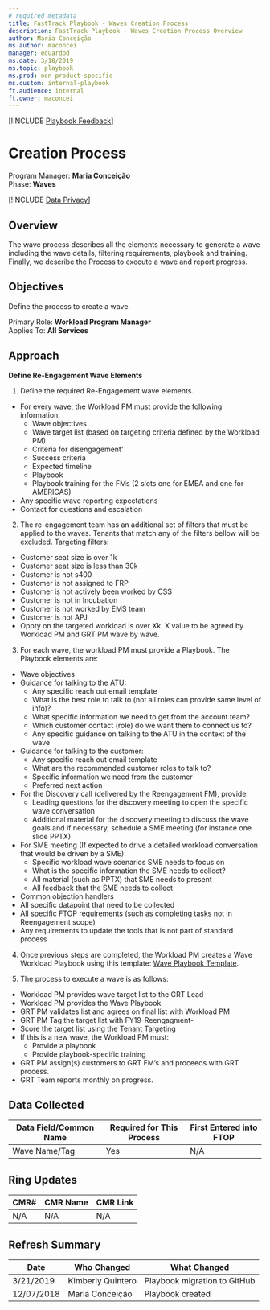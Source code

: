 ```yaml
---  
# required metadata  
title: FastTrack Playbook - Waves Creation Process  
description: FastTrack Playbook - Waves Creation Process Overview 
author: Maria Conceição  
ms.author: maconcei  
manager: eduardod  
ms.date: 3/18/2019  
ms.topic: playbook  
ms.prod: non-product-specific  
ms.custom: internal-playbook  
ft.audience: internal  
ft.owner: maconcei  
---  
```

[!INCLUDE [Playbook Feedback](./includes/questions-feedback.md)]  

# Creation Process

Program Manager: **Maria Conceição**  
Phase: **Waves** 

[!INCLUDE [Data Privacy](./includes/playbook-data-privacy.md)]  

## Overview
The wave process describes all the elements necessary to generate a wave including the wave details, filtering requirements, playbook and training. Finally, we describe the Process to execute a wave and report progress.

## Objectives
Define the process to create a wave.

Primary Role: **Workload Program Manager**  
Applies To: **All Services**

## Approach 
**Define Re-Engagement Wave Elements**  
1. Define the required Re-Engagement wave elements. 
  - For every wave, the Workload PM must provide the following information:
    - Wave objectives
    - Wave target list (based on targeting criteria defined by the Workload PM)
    - Criteria for disengagement'
    - Success criteria
    - Expected timeline
    - Playbook
    - Playbook training for the FMs (2 slots one for EMEA and one for AMERICAS)  
  - Any specific wave reporting expectations 
  - Contact for questions and escalation

2. The re-engagement team has an additional set of filters that must be applied to the waves. Tenants that match any of the filters bellow will be excluded. 
Targeting filters:
  - Customer seat size is over 1k  
  - Customer seat size is less than 30k
  - Customer is not s400
  - Customer is not assigned to FRP
  - Customer is not actively been worked by CSS
  - Customer is not in Incubation
  - Customer is not worked by EMS team
  - Customer is not APJ
  - Oppty on the targeted workload is over Xk. X value to be agreed by Workload PM and GRT PM wave by wave.

3. For each wave, the workload PM must provide a Playbook. The Playbook elements are: 
  - Wave objectives
  - Guidance for talking to the ATU:
    - Any specific reach out email template
    - What is the best role to talk to (not all roles can provide same level of info)?
    - What specific information we need to get from the account team?
    - Which customer contact (role) do we want them to connect us to?
    - Any specific guidance on talking to the ATU in the context of the wave 
  - Guidance for talking to the customer:
     - Any specific reach out email template
     - What are the recommended customer roles to talk to?
     - Specific information we need from the customer
     - Preferred next action
  - For the Discovery call (delivered by the Reengagement FM), provide:
     - Leading questions for the discovery meeting to open the specific wave conversation
     - Additional material for the discovery meeting to discuss the wave goals and if necessary, schedule a SME meeting (for instance one slide PPTX)
  - For SME meeting (If expected to drive a detailed workload conversation that would be driven by a SME):
     - Specific workload wave scenarios SME needs to focus on
     - What is the specific information the SME needs to collect?
     - All material (such as PPTX) that SME needs to present
     - All feedback that the SME needs to collect
  - Common objection handlers
  - All specific datapoint that need to be collected
  - All specific FTOP requirements (such as completing tasks not in Reengagement scope)
  - Any requirements to update the tools that is not part of standard process

4. Once previous steps are completed, the Workload PM creates a Wave Workload Playbook using this template: [Wave Playbook Template](https://microsoft.sharepoint.com/:w:/r/teams/ftccm/opsplaybook/_layouts/15/Doc.aspx?sourcedoc=%7BEA70A1C0-8020-4280-8057-E0F709BDBD59%7D&file=Template%20-%20New%20Wave.docx&action=default&mobileredirect=true&cid=f02df762-3acc-465d-9fc6-ae3d7e3abb91). 

5. The process to execute a wave is as follows: 
  - Workload PM provides wave target list to the GRT Lead
  - Workload PM provides the Wave Playbook
  - GRT PM validates list and agrees on final list with Workload PM
  - GRT PM Tag the target list with FY19-Reengagment-<wave name>
  - Score the target list using the [Tenant Targeting](re-engagement-tenant-targeting.md) 
  - If this is a new wave, the Workload PM must:
     - Provide a playbook
     - Provide playbook-specific training
  - GRT PM assign(s) customers to GRT FM’s and proceeds with GRT process.
  - GRT Team reports monthly on progress. 

## Data Collected

| Data Field/Common Name | Required for This Process | First Entered into FTOP |
| ---------------------- | -------------------------| ------------------------ |
| Wave Name/Tag          | Yes                       | N/A                     |
 
## Ring Updates

| CMR# | CMR Name | CMR Link |
| ---- | -------- | -------- |
| N/A  | N/A      | N/A      |

## Refresh Summary

| Date       | Who Changed       | What Changed                                                   |
| ---------- | ----------------- | ---------------------------- |
| 3/21/2019   | Kimberly Quintero| Playbook migration to GitHub |
| 12/07/2018  | Maria Conceição  | Playbook created             |
